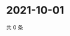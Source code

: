 # 2021-10-01

共 0 条

<!-- BEGIN -->
<!-- 最后更新时间 Fri Oct 01 2021 19:12:21 GMT+0800 (China Standard Time) -->

<!-- END -->
